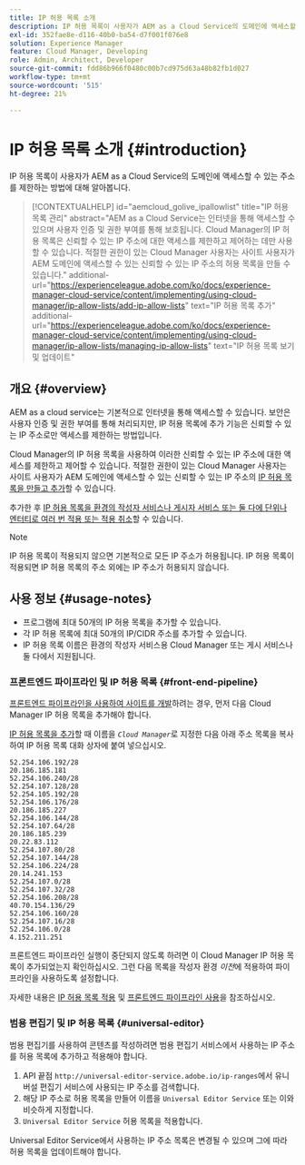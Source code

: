 ```yaml
---
title: IP 허용 목록 소개
description: IP 허용 목록이 사용자가 AEM as a Cloud Service의 도메인에 액세스할 수 있는 주소를 제한하는 방법에 대해 알아봅니다.
exl-id: 352fae8e-d116-40b0-ba54-d7f001f076e8
solution: Experience Manager
feature: Cloud Manager, Developing
role: Admin, Architect, Developer
source-git-commit: fdd86b966f0480c00b7cd975d63a48b82fb1d027
workflow-type: tm+mt
source-wordcount: '515'
ht-degree: 21%

---
```



# IP 허용 목록 소개 {#introduction}

IP 허용 목록이 사용자가 AEM as a Cloud Service의 도메인에 액세스할 수 있는 주소를 제한하는 방법에 대해 알아봅니다.

>[!CONTEXTUALHELP]
>id="aemcloud_golive_ipallowlist"
>title="IP 허용 목록 관리"
>abstract="AEM as a Cloud Service는 인터넷을 통해 액세스할 수 있으며 사용자 인증 및 권한 부여를 통해 보호됩니다. Cloud Manager의 IP 허용 목록은 신뢰할 수 있는 IP 주소에 대한 액세스를 제한하고 제어하는 데만 사용할 수 있습니다. 적절한 권한이 있는 Cloud Manager 사용자는 사이트 사용자가 AEM 도메인에 액세스할 수 있는 신뢰할 수 있는 IP 주소의 허용 목록을 만들 수 있습니다."
>additional-url="https://experienceleague.adobe.com/ko/docs/experience-manager-cloud-service/content/implementing/using-cloud-manager/ip-allow-lists/add-ip-allow-lists" text="IP 허용 목록 추가"
>additional-url="https://experienceleague.adobe.com/ko/docs/experience-manager-cloud-service/content/implementing/using-cloud-manager/ip-allow-lists/managing-ip-allow-lists" text="IP 허용 목록 보기 및 업데이트"

## 개요 {#overview}

AEM as a cloud service는 기본적으로 인터넷을 통해 액세스할 수 있습니다. 보안은 사용자 인증 및 권한 부여를 통해 처리되지만, IP 허용 목록에 추가 기능은 신뢰할 수 있는 IP 주소로만 액세스를 제한하는 방법입니다.

Cloud Manager의 IP 허용 목록을 사용하여 이러한 신뢰할 수 있는 IP 주소에 대한 액세스를 제한하고 제어할 수 있습니다. 적절한 권한이 있는 Cloud Manager 사용자는 사이트 사용자가 AEM 도메인에 액세스할 수 있는 신뢰할 수 있는 IP 주소의 [IP 허용 목록을 만들고 추가](/help/implementing/cloud-manager/ip-allow-lists/add-ip-allow-lists.md)할 수 있습니다.

추가한 후 [IP 허용 목록을 환경의 작성자 서비스나 게시자 서비스 또는 둘 다에 단위나 엔터티로 여러 번 적용 또는 적용 취소](/help/implementing/cloud-manager/ip-allow-lists/apply-allow-list.md)할 수 있습니다.

>[!NOTE]
>
>IP 허용 목록이 적용되지 않으면 기본적으로 모든 IP 주소가 허용됩니다. IP 허용 목록이 적용되면 IP 허용 목록의 주소 외에는 IP 주소가 허용되지 않습니다.

## 사용 정보 {#usage-notes}

* 프로그램에 최대 50개의 IP 허용 목록을 추가할 수 있습니다.
* 각 IP 허용 목록에 최대 50개의 IP/CIDR 주소를 추가할 수 있습니다.
* IP 허용 목록 이름은 환경의 작성자 서비스용 Cloud Manager 또는 게시 서비스나 둘 다에서 지원됩니다.

### 프론트엔드 파이프라인 및 IP 허용 목록 {#front-end-pipeline}

[프론트엔드 파이프라인을 사용하여 사이트를 개발](/help/implementing/developing/introduction/developing-with-front-end-pipelines.md)하려는 경우, 먼저 다음 Cloud Manager IP 허용 목록을 추가해야 합니다.

[IP 허용 목록을 추가](/help/implementing/cloud-manager/ip-allow-lists/add-ip-allow-lists.md#add-cm-allowlist)할 때 이름을 *`Cloud Manager`*&#x200B;로 지정한 다음 아래 주소 목록을 복사하여 IP 허용 목록 대화 상자에 붙여 넣으십시오.

```text
52.254.106.192/28
20.186.185.181
52.254.106.240/28
52.254.107.128/28
52.254.105.192/28
52.254.106.176/28
20.186.185.227
52.254.106.144/28
52.254.107.64/28
20.186.185.239
20.22.83.112
52.254.107.80/28
52.254.107.144/28
52.254.106.224/28
20.14.241.153
52.254.107.0/28
52.254.107.32/28
52.254.106.208/28
40.70.154.136/29
52.254.106.160/28
52.254.107.16/28
52.254.106.0/28
4.152.211.251
```

프론트엔드 파이프라인 실행이 중단되지 않도록 하려면 이 Cloud Manager IP 허용 목록이 추가되었는지 확인하십시오. 그런 다음 목록을 작성자 환경 *이전*&#x200B;에 적용하여 파이프라인을 사용하도록 설정합니다.

자세한 내용은 [IP 허용 목록 적용](/help/implementing/cloud-manager/ip-allow-lists/apply-allow-list.md) 및 [프론트엔드 파이프라인 사용](/help/sites-cloud/administering/site-creation/enable-front-end-pipeline.md)을 참조하십시오.

### 범용 편집기 및 IP 허용 목록 {#universal-editor}

범용 편집기를 사용하여 콘텐츠를 작성하려면 범용 편집기 서비스에서 사용하는 IP 주소를 허용 목록에 추가하고 적용해야 합니다.

1. API 끝점 `http://universal-editor-service.adobe.io/ip-ranges`에서 유니버설 편집기 서비스에 사용되는 IP 주소를 검색합니다.
1. 해당 IP 주소로 허용 목록을 만들어 이름을 `Universal Editor Service` 또는 이와 비슷하게 지정합니다.
1. `Universal Editor Service` 허용 목록을 적용합니다.

Universal Editor Service에서 사용하는 IP 주소 목록은 변경될 수 있으며 그에 따라 허용 목록을 업데이트해야 합니다.
